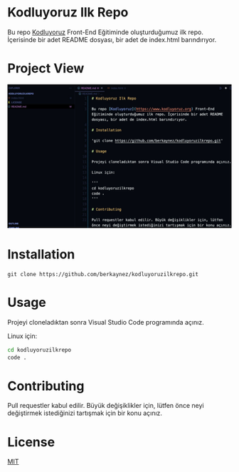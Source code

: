 # Kodluyoruz Ilk Repo

Bu repo [Kodluyoruz](https://www.kodluyoruz.org) Front-End Eğitiminde oluşturduğumuz ilk repo. İçerisinde bir adet README dosyası, bir adet de index.html barındırıyor.

# Project View

![Project](https://github.com/berkaynez/kodluyoruzilkrepo/blob/main/figures/image.jpg?raw=true)

# Installation

```
git clone https://github.com/berkaynez/kodluyoruzilkrepo.git
```

# Usage

Projeyi cloneladıktan sonra Visual Studio Code programında açınız.

Linux için:
```bash
cd kodluyoruzilkrepo
code .
```

# Contributing

Pull requestler kabul edilir. Büyük değişiklikler için, lütfen önce neyi değiştirmek istediğinizi tartışmak için bir konu açınız.

# License

[MIT](https://choosealicense.com/licenses/mit/)

